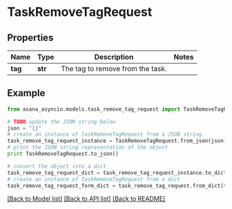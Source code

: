 # TaskRemoveTagRequest


## Properties

Name | Type | Description | Notes
------------ | ------------- | ------------- | -------------
**tag** | **str** | The tag to remove from the task. | 

## Example

```python
from asana_asyncio.models.task_remove_tag_request import TaskRemoveTagRequest

# TODO update the JSON string below
json = "{}"
# create an instance of TaskRemoveTagRequest from a JSON string
task_remove_tag_request_instance = TaskRemoveTagRequest.from_json(json)
# print the JSON string representation of the object
print TaskRemoveTagRequest.to_json()

# convert the object into a dict
task_remove_tag_request_dict = task_remove_tag_request_instance.to_dict()
# create an instance of TaskRemoveTagRequest from a dict
task_remove_tag_request_form_dict = task_remove_tag_request.from_dict(task_remove_tag_request_dict)
```
[[Back to Model list]](../README.md#documentation-for-models) [[Back to API list]](../README.md#documentation-for-api-endpoints) [[Back to README]](../README.md)


